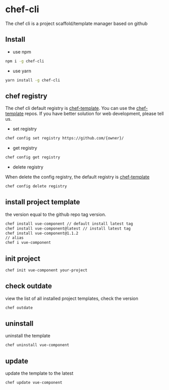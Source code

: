 # chef-cli

The chef cli is a project scaffold/template manager based on github

## Install

- use npm

```bash
npm i -g chef-cli 
```

- use yarn

```bash
yarn install -g chef-cli
```

## chef registry

The chef cli default registry is [chef-template](https://github.com/chef-template). You can use the [chef-template](https://github.com/chef-template) repos. If you have better solution for web development, please tell us.

- set registry

```bash
chef config set registry https://github.com/{owner}/ 
```

- get registry

```bash
chef config get registry
```

- delete registry

When delete the config registry, the default registry is [chef-template](https://github.com/chef-template)

```bash
chef config delete registry
```

## install project template

the version equal to the github repo tag version.

```bash
chef install vue-component // default install latest tag
chef install vue-component@latest // install latest tag
chef install vue-component@1.1.2
// alias
chef i vue-component
```

## init project

```bash
chef init vue-component your-project 
```

## check outdate

view the list of all installed project templates, check the version

```bash
chef outdate
```

## uninstall

uninstall the template

```bash
chef uninstall vue-component
```

## update

update the template to the latest

```bash
chef update vue-component
```